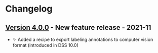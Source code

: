 # Changelog

## [Version 4.0.0](https://github.com/dataiku/dss-plugin-ml-assisted-labeling/releases/tag/v4.0.0) - New feature release - 2021-11
- ✨ Added a recipe to export labeling annotations to computer vision format (introduced in DSS 10.0)